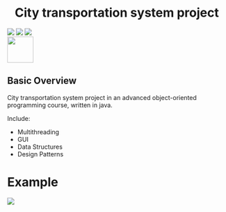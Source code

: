 
# <center>City transportation system project</center>




<p align="left">
<img src="https://img.shields.io/badge/made%20by-barilki-blue.svg" >
<img src="https://img.shields.io/badge/status-stable-brightgreen.svg?style=flat">
<img src="https://img.shields.io/badge/JAVA-OOP-yellow.svg?style=flat">
<br>
<img src="https://www.iconfinder.com/icons/4373217/download/png/128" width="60">

</p>



## Basic Overview
City transportation system project in an advanced object-oriented programming course, written in java.

Include:
* Multithreading
* GUI
* Data Structures
* Design Patterns

# Example

<img src="https://im4.ezgif.com/tmp/ezgif-4-de7eb32ae084.gif">

